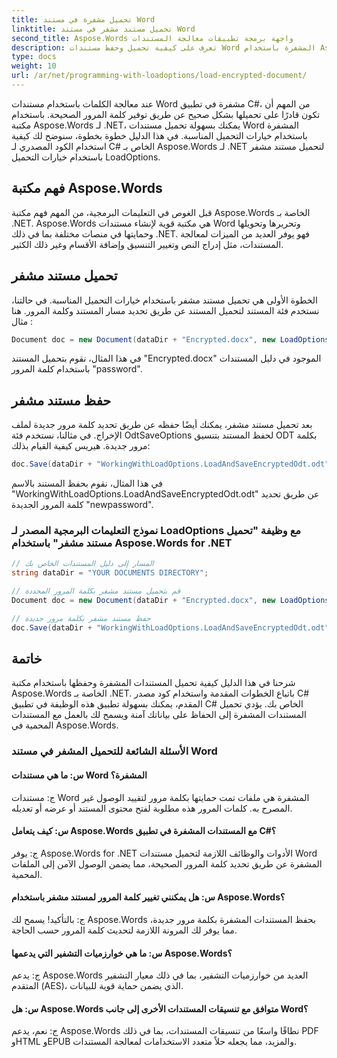 ```yaml
---
title: تحميل مشفرة في مستند Word
linktitle: تحميل مستند مشفر في مستند Word
second_title: Aspose.Words واجهة برمجة تطبيقات معالجة المستندات
description: تعرف على كيفية تحميل وحفظ مستندات Word المشفرة باستخدام Aspose.Words for .NET.
type: docs
weight: 10
url: /ar/net/programming-with-loadoptions/load-encrypted-document/
---
```

عند معالجة الكلمات باستخدام مستندات Word مشفرة في تطبيق C#، من المهم أن تكون قادرًا على تحميلها بشكل صحيح عن طريق توفير كلمة المرور الصحيحة. باستخدام مكتبة Aspose.Words لـ .NET، يمكنك بسهولة تحميل مستندات Word المشفرة باستخدام خيارات التحميل المناسبة. في هذا الدليل خطوة بخطوة، سنوضح لك كيفية استخدام الكود المصدري لـ C# الخاص بـ Aspose.Words لـ .NET لتحميل مستند مشفر باستخدام خيارات التحميل LoadOptions.

## فهم مكتبة Aspose.Words

قبل الغوص في التعليمات البرمجية، من المهم فهم مكتبة Aspose.Words الخاصة بـ .NET. Aspose.Words هي مكتبة قوية لإنشاء مستندات Word وتحريرها وتحويلها وحمايتها في منصات مختلفة بما في ذلك .NET. فهو يوفر العديد من الميزات لمعالجة المستندات، مثل إدراج النص وتغيير التنسيق وإضافة الأقسام وغير ذلك الكثير.

## تحميل مستند مشفر

الخطوة الأولى هي تحميل مستند مشفر باستخدام خيارات التحميل المناسبة. في حالتنا، نستخدم فئة المستند لتحميل المستند عن طريق تحديد مسار المستند وكلمة المرور. هنا مثال :

```csharp
Document doc = new Document(dataDir + "Encrypted.docx", new LoadOptions("password"));
```

في هذا المثال، نقوم بتحميل المستند "Encrypted.docx" الموجود في دليل المستندات باستخدام كلمة المرور "password".

## حفظ مستند مشفر

بعد تحميل مستند مشفر، يمكنك أيضًا حفظه عن طريق تحديد كلمة مرور جديدة لملف الإخراج. في مثالنا، نستخدم فئة OdtSaveOptions لحفظ المستند بتنسيق ODT بكلمة مرور جديدة. هيريس كيفية القيام بذلك:

```csharp
doc.Save(dataDir + "WorkingWithLoadOptions.LoadAndSaveEncryptedOdt.odt", new OdtSaveOptions("newpassword"));
```

في هذا المثال، نقوم بحفظ المستند بالاسم "WorkingWithLoadOptions.LoadAndSaveEncryptedOdt.odt" عن طريق تحديد كلمة المرور الجديدة "newpassword".

### نموذج التعليمات البرمجية المصدر لـ LoadOptions مع وظيفة "تحميل مستند مشفر" باستخدام Aspose.Words for .NET

```csharp
// المسار إلى دليل المستندات الخاص بك
string dataDir = "YOUR DOCUMENTS DIRECTORY";

// قم بتحميل مستند مشفر بكلمة المرور المحددة
Document doc = new Document(dataDir + "Encrypted.docx", new LoadOptions("password"));

// حفظ مستند مشفر بكلمة مرور جديدة
doc.Save(dataDir + "WorkingWithLoadOptions.LoadAndSaveEncryptedOdt.odt", new OdtSaveOptions("newpassword"));
```

## خاتمة

شرحنا في هذا الدليل كيفية تحميل المستندات المشفرة وحفظها باستخدام مكتبة Aspose.Words الخاصة بـ .NET. باتباع الخطوات المقدمة واستخدام كود مصدر C# المقدم، يمكنك بسهولة تطبيق هذه الوظيفة في تطبيق C# الخاص بك. يؤدي تحميل المستندات المشفرة إلى الحفاظ على بياناتك آمنة ويسمح لك بالعمل مع المستندات المحمية في Aspose.Words.


### الأسئلة الشائعة للتحميل المشفر في مستند Word

#### س: ما هي مستندات Word المشفرة؟

ج: مستندات Word المشفرة هي ملفات تمت حمايتها بكلمة مرور لتقييد الوصول غير المصرح به. كلمات المرور هذه مطلوبة لفتح محتوى المستند أو عرضه أو تعديله.

#### س: كيف يتعامل Aspose.Words مع المستندات المشفرة في تطبيق C#؟

ج: يوفر Aspose.Words for .NET الأدوات والوظائف اللازمة لتحميل مستندات Word المشفرة عن طريق تحديد كلمة المرور الصحيحة، مما يضمن الوصول الآمن إلى الملفات المحمية.

#### س: هل يمكنني تغيير كلمة المرور لمستند مشفر باستخدام Aspose.Words؟

ج: بالتأكيد! يسمح لك Aspose.Words بحفظ المستندات المشفرة بكلمة مرور جديدة، مما يوفر لك المرونة اللازمة لتحديث كلمة المرور حسب الحاجة.

#### س: ما هي خوارزميات التشفير التي يدعمها Aspose.Words؟

ج: يدعم Aspose.Words العديد من خوارزميات التشفير، بما في ذلك معيار التشفير المتقدم (AES)، الذي يضمن حماية قوية للبيانات.

#### س: هل Aspose.Words متوافق مع تنسيقات المستندات الأخرى إلى جانب Word؟

ج: نعم، يدعم Aspose.Words نطاقًا واسعًا من تنسيقات المستندات، بما في ذلك PDF وHTML وEPUB والمزيد، مما يجعله حلاً متعدد الاستخدامات لمعالجة المستندات.